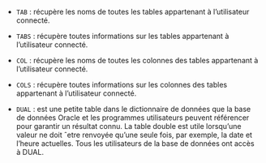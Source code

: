 - `TAB` : récupère les noms de toutes les tables appartenant à l’utilisateur connecté.
  
- `TABS` : récupère toutes informations sur les tables appartenant à l’utilisateur connecté.
  
- `COL` : récupère les noms de toutes les colonnes des tables appartenant à l’utilisateur connecté.
  
- `COLS` : récupère toutes informations sur les colonnes des tables appartenant à l’utilisateur connecté.
  
- `DUAL` : est une petite table dans le dictionnaire de données que la base de données Oracle et les programmes utilisateurs peuvent référencer pour garantir un résultat connu. La table double est utile lorsqu’une valeur ne doit ˆetre renvoyée qu’une seule fois, par exemple, la date et l’heure actuelles. Tous les utilisateurs de la base de données ont accès à DUAL.

